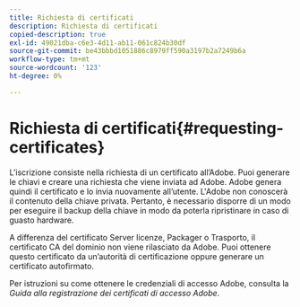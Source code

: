 ```yaml
---
title: Richiesta di certificati
description: Richiesta di certificati
copied-description: true
exl-id: 49021dba-c6e3-4d11-ab11-061c824b30df
source-git-commit: be43bbbd1051886c8979ff590a3197b2a7249b6a
workflow-type: tm+mt
source-wordcount: '123'
ht-degree: 0%

---
```


# Richiesta di certificati{#requesting-certificates}

L’iscrizione consiste nella richiesta di un certificato all’Adobe. Puoi generare le chiavi e creare una richiesta che viene inviata ad Adobe. Adobe genera quindi il certificato e lo invia nuovamente all’utente. L&#39;Adobe non conoscerà il contenuto della chiave privata. Pertanto, è necessario disporre di un modo per eseguire il backup della chiave in modo da poterla ripristinare in caso di guasto hardware.

A differenza del certificato Server licenze, Packager o Trasporto, il certificato CA del dominio non viene rilasciato da Adobe. Puoi ottenere questo certificato da un’autorità di certificazione oppure generare un certificato autofirmato.

Per istruzioni su come ottenere le credenziali di accesso Adobe, consulta la *Guida alla registrazione dei certificati di accesso Adobe*.
